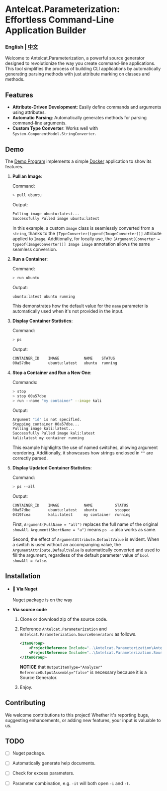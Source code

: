 # Antelcat.Parameterization: Effortless Command-Line Application Builder

### English | [中文](readme_cn.md)

Welcome to Antelcat.Parameterization, a powerful source generator designed to revolutionize the way you create command-line applications. This tool simplifies the process of building CLI applications by automatically generating parsing methods with just attribute marking on classes and methods.

## Features

- **Attribute-Driven Development**: Easily define commands and arguments using attributes.
- **Automatic Parsing**: Automatically generates methods for parsing command-line arguments.
- **Custom Type Converter**: Works well with `System.ComponentModel.StringConverter`.

## Demo

The [Demo Program](https://github.com/Antelcat/Antelcat.Parameterization/blob/master/src/Antelcat.Parameterization.Demo/Program.cs) implements a simple [Docker](https://www.docker.com/) application to show its features.

1. **Pull an Image**:

   Command:

   ```bash
   > pull ubuntu
   ```

   Output:

   ```bash
   Pulling image ubuntu:latest...
   Successfully Pulled image ubuntu:latest
   ```

   In this example, a custom `Image` class is seamlessly converted from a `string`, thanks to the `[TypeConverter(typeof(ImageConverter))]` attribute applied to `Image`. Additionally, for locally use, the `[Argument(Converter = typeof(ImageConverter))] Image image` annotation allows the same seamless conversion.

2. **Run a Container**:

   Command:

   ```bash
   > run ubuntu
   ```

   Output:

   ```bash
   ubuntu:latest ubuntu running
   ```

   This demonstrates how the default value for the `name` parameter is automatically used when it's not provided in the input.

3. **Display Container Statistics**:

   Command:

   ```bash
   > ps
   ```

   Output:

   ```bash
   CONTAINER_ID    IMAGE           NAME    STATUS
   00a57dbe        ubuntu:latest   ubuntu  running
   ```

4. **Stop a Container and Run a New One**:

   Commands:

   ```bash
   > stop
   > stop 00a57dbe
   > run --name "my container" --image kali
   ```

   Output:

   ```bash
   Argument "id" is not specified.
   Stopping container 00a57dbe...
   Pulling image kali:latest...
   Successfully Pulled image kali:latest
   kali:latest my container running
   ```

   This example highlights the use of named switches, allowing argument reordering. Additionally, it showcases how strings enclosed in `""` are correctly parsed.

5. **Display Updated Container Statistics**:

   Command:

   ```bash
   > ps --all
   ```

   Output:

   ```bash
   CONTAINER_ID    IMAGE           NAME          STATUS
   00a57dbe        ubuntu:latest   ubuntu        stopped
   0419fcea        kali:latest     my container  running
   ```

   First, `Argument(FullName = "all")` replaces the full name of the original `showAll`. `Argument(ShortName = "a")` means `ps -a` also works as same.

   Second, the effect of `ArgumentAttribute.DefaultValue` is evident. When a switch is used without an accompanying value, the `ArgumentAttribute.DefaultValue` is automatically converted and used to fill the argument, regardless of the default parameter value of `bool showAll = false`.

## Installation

- #### 🚧 Via Nuget

  Nuget package is on the way

- **Via source code**

  1. Clone or download zip of the source code.
  2. Reference `Antelcat.Parameterization` and `Antelcat.Parameterization.SourceGenerators` as follows.
  
     ```xml
     <ItemGroup>
         <ProjectReference Include="..\Antelcat.Parameterization\Antelcat.Parameterization.csproj"/>
         <ProjectReference Include="..\Antelcat.Parameterization.SourceGenerators\Antelcat.Parameterization.SourceGenerators.csproj" OutputItemType="Analyzer" ReferenceOutputAssembly="false"/>
     </ItemGroup>
     ```
  
     **NOTICE** that `OutputItemType="Analyzer" ReferenceOutputAssembly="false"` is necessary because it is a Source Generator.
  
  3. Enjoy.

## Contributing

We welcome contributions to this project! Whether it's reporting bugs, suggesting enhancements, or adding new features, your input is valuable to us.

## TODO

- [ ] Nuget package.
- [ ] Automatically generate help documents.

- [ ] Check for excess parameters.
- [ ] Parameter combination, e.g. `-it` will both open `-i` and `-t`.